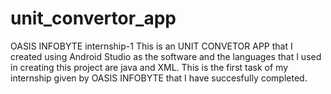 # unit_convertor_app
OASIS INFOBYTE internship-1
This is an UNIT CONVETOR APP that I created using Android Studio as the software and the languages that I used in creating this project are java and XML.
This is the first task of my internship given by OASIS INFOBYTE that I have succesfully completed.
